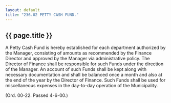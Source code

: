 ```yaml
---
layout: default 
title: "236.02 PETTY CASH FUND."
---
```


{{ page.title }}
----------------

A Petty Cash Fund is hereby established for each department authorized
by the Manager, consisting of amounts as recommended by the Finance
Director and approved by the Manager via administrative policy. The
Director of Finance shall be responsible for such Funds under the
direction of the Manager. An account of such Funds shall be kept along
with necessary documentation and shall be balanced once a month and also
at the end of the year by the Director of Finance. Such Funds shall be
used for miscellaneous expenses in the day-to-day operation of the
Municipality.

(Ord. 00-22. Passed 4-6-00.)
